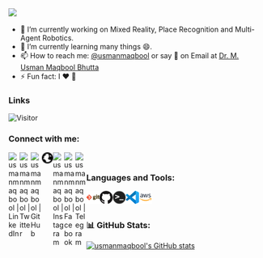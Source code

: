 <img src='https://usmanmaqbool.github.io/assets/images/logo-3.png' width='80'>

- 🔭 I’m currently working on Mixed Reality, Place Recognition and Multi-Agent Robotics.
- 🌱 I’m currently learning many things 😄. 
- 📫 How to reach me: [@usmanmaqbool][linkedin] or say 👋 on Email at [Dr. M. Usman Maqbool Bhutta](mailto:usmanmaqbool@outlook.com)
- ⚡ Fun fact: I ❤️ 📕
<!--
**UsmanMaqbool/UsmanMaqbool** is a ✨ _special_ ✨ repository because its `README.md` (this file) appears on your GitHub profile.

Here are some ideas to get you started:

- 🔭 I’m currently working on ...
- 🌱 I’m currently learning ...
- 👯 I’m looking to collaborate on ...
- 🤔 I’m looking for help with ...
- 💬 Ask me about ...
- 📫 How to reach me: ...
- 😄 Pronouns: ...
- ⚡ Fun fact: ...
-->
### Links
![Visitor](https://visitor-badge.laobi.icu/badge?page_id=username.repoName)

### Connect with me:

[<img align="left" alt="usmanmaqbool | LinkedIn" width="22px" src="https://cdn.jsdelivr.net/npm/simple-icons@v3/icons/linkedin.svg" />][linkedin]
[<img align="left" alt="usmanmaqbool | Twitter" width="22px" src="https://cdn.jsdelivr.net/npm/simple-icons@v3/icons/twitter.svg" />][twitter]
[<img align="left" alt="usmanmaqbool | GitHub" width="22px" src="https://cdn.jsdelivr.net/npm/simple-icons@v3/icons/github.svg" />][github]
[<img align="left" alt="usmanmaqbool | XDA Developers" width="22px" src="https://raw.githubusercontent.com/iconic/open-iconic/master/svg/globe.svg" />][website]
[<img align="left" alt="usmanmaqbool | Instagram" width="22px" src="https://cdn.jsdelivr.net/npm/simple-icons@v3/icons/instagram.svg" />][instagram]
[<img align="left" alt="usmanmaqbool | Facebook" width="22px" src="https://cdn.jsdelivr.net/npm/simple-icons@v3/icons/facebook.svg" />][facebook]
[<img align="left" alt="usmanmaqbool | Telegram" width="22px" src="https://cdn.jsdelivr.net/npm/simple-icons@v3/icons/telegram.svg" />][telegram]

<br />

### Languages and Tools:
<img align="left" alt="Git" width="26px" src="https://raw.githubusercontent.com/github/explore/80688e429a7d4ef2fca1e82350fe8e3517d3494d/topics/git/git.png" />
<img align="left" alt="GitHub" width="26px" src="https://raw.githubusercontent.com/github/explore/78df643247d429f6cc873026c0622819ad797942/topics/github/github.png" />
<img align="left" alt="Terminal" width="26px" src="https://raw.githubusercontent.com/github/explore/80688e429a7d4ef2fca1e82350fe8e3517d3494d/topics/terminal/terminal.png" />
<img align="left" alt="Visual Studio Code" width="26px" src="https://raw.githubusercontent.com/github/explore/80688e429a7d4ef2fca1e82350fe8e3517d3494d/topics/visual-studio-code/visual-studio-code.png" />
<img align="left" alt="AWS" width="26px" src="https://raw.githubusercontent.com/github/explore/80688e429a7d4ef2fca1e82350fe8e3517d3494d/topics/aws/aws.png" />
<br />
<br />

### 📊 GitHub Stats:

[![usmanmaqbool's GitHub stats](https://github-readme-stats.vercel.app/api?username=usmanmaqbool)](https://github.com/usmanmaqbool/github-readme-stats)


<!-- ### 📕 Latest Blog posts:
 BLOG-POST-LIST:START
- [Creating an Impressive GitHub Profile README](https://medium.com/@mr.vibhorchaudhary/impressive-github-profile-readme-606e3b7b075d?source=rss-30c08688da0e------2)
 BLOG-POST-LIST:END -->

[website]: https://usmanmaqbool.github.io/
[linkedin]: https://www.linkedin.com/in/usmanmaqbool/
[instagram]: https://www.instagram.com/realusmanmaqbool/
[twitter]: https://twitter.com/MUsmanMBhutta
[facebook]: https://www.facebook.com/realusmanmaqbool
[github]: https://github.com/usmanmaqbool
[telegram]: https://t.me/usmanmaqbool

